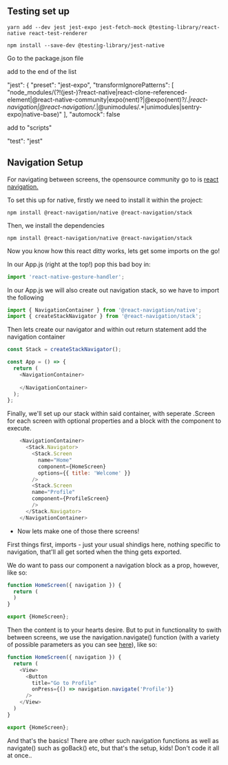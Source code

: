## Testing set up

```
yarn add --dev jest jest-expo jest-fetch-mock @testing-library/react-native react-test-renderer

npm install --save-dev @testing-library/jest-native
```

Go to the package.json file

add to the end of the list

"jest": {
"preset": "jest-expo",
"transformIgnorePatterns": [
"node_modules/(?!(jest-)?react-native|react-clone-referenced-element|@react-native-community|expo(nent)?|@expo(nent)?/.*|react-navigation|@react-navigation/.*|@unimodules/.*|unimodules|sentry-expo|native-base)"
],
"automock": false

add to "scripts"

"test": "jest"

## Navigation Setup

For navigating between screens, the opensource community go to is <a href="https://reactnavigation.org/">react navigation.</a>

To set this up for native, firstly we need to install it within the project:

```
npm install @react-navigation/native @react-navigation/stack
```

Then, we install the dependencies
```
npm install @react-navigation/native @react-navigation/stack
```

Now you know how this react ditty works, lets get some imports on the go!

In our App.js (right at the top!) pop this bad boy in:
```javascript
import 'react-native-gesture-handler';
```

In our App.js we will also create out navigation stack, so we have to import the following
```javascript
import { NavigationContainer } from '@react-navigation/native';
import { createStackNavigator } from '@react-navigation/stack';
```

Then lets create our navigator and within out return statement add the navigation container

```javascript
const Stack = createStackNavigator();

const App = () => {
  return (
    <NavigationContainer>
      
    </NavigationContainer>
  );
};
```

Finally, we'll set up our stack within said container, with seperate .Screen for each screen with optional properties and a block with the component to execute.

```javascript
    <NavigationContainer>
      <Stack.Navigator>
        <Stack.Screen
          name="Home"
          component={HomeScreen}
          options={{ title: 'Welcome' }}
        />
        <Stack.Screen 
        name="Profile" 
        component={ProfileScreen} 
        />
      </Stack.Navigator>      
    </NavigationContainer>
```

* Now lets make one of those there screens!

First things first, imports - just your usual shindigs here, nothing specific to navigation, that'll all get sorted when the thing gets exported.

We do want to pass our component a navigation block as a prop, however, like so:
```javascript
function HomeScreen({ navigation }) {
  return (
  )
}

export {HomeScreen};
```

Then the content is to your hearts desire. But to put in functionality to swith between screens, we use the navigation.navigate() function (with a variety of possible parameters as you can see <a href="https://reactnavigation.org/docs/params">here</a>), like so:
```javascript
function HomeScreen({ navigation }) {
  return (
    <View>
      <Button 
        title="Go to Profile" 
        onPress={() => navigation.navigate('Profile')} 
      />
    </View>
  )
}

export {HomeScreen};
```

And that's the basics! There are other such navigation functions as well as navigate() such as goBack() etc, but that's the setup, kids! Don't code it all at once..